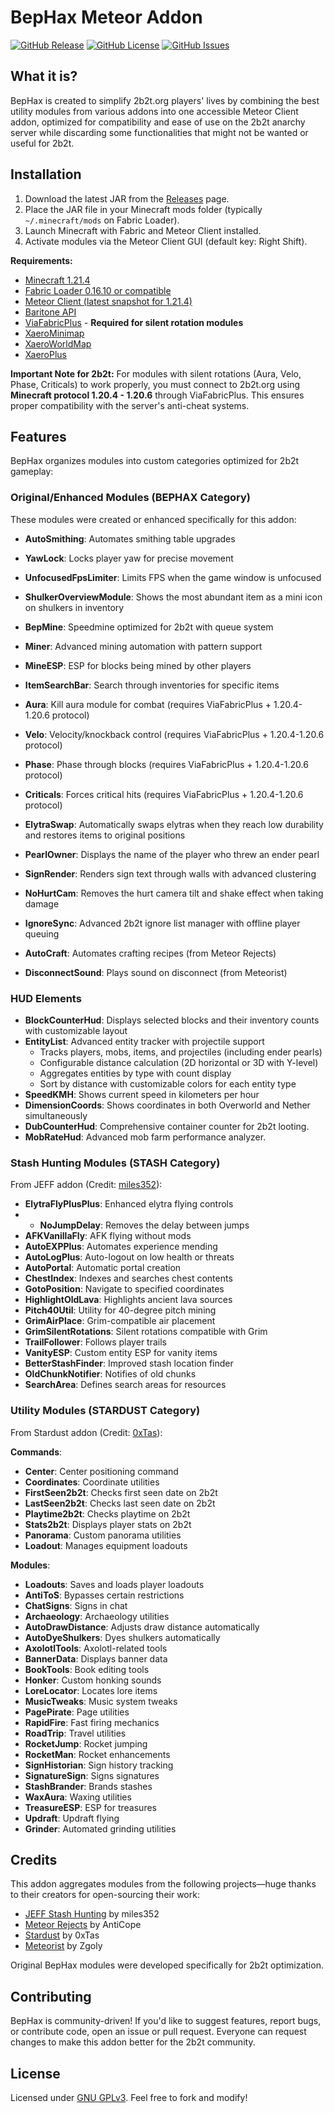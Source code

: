 # BepHax Meteor Addon

[![GitHub Release](https://img.shields.io/github/v/release/dekrom/BepHaxAddon?include_prereleases&label=Latest%20Release)](https://github.com/dekrom/BepHaxAddon/releases)
[![GitHub License](https://img.shields.io/github/license/dekrom/BepHaxAddon)](https://github.com/dekrom/BepHaxAddon/blob/main/LICENSE)
[![GitHub Issues](https://img.shields.io/github/issues/dekrom/BepHaxAddon)](https://github.com/dekrom/BepHaxAddon/issues)

## What it is?

BepHax is created to simplify 2b2t.org players' lives by combining the best utility modules from various addons into one accessible Meteor Client addon, optimized for compatibility and ease of use on the 2b2t anarchy server while discarding some functionalities that might not be wanted or useful for 2b2t.

## Installation

1. Download the latest JAR from the [Releases](https://github.com/dekrom/BepHaxAddon/releases) page.
2. Place the JAR file in your Minecraft mods folder (typically `~/.minecraft/mods` on Fabric Loader).
3. Launch Minecraft with Fabric and Meteor Client installed.
4. Activate modules via the Meteor Client GUI (default key: Right Shift).

**Requirements:**
- [Minecraft 1.21.4](https://minecraft.net/)
- [Fabric Loader 0.16.10 or compatible](https://fabricmc.net/)
- [Meteor Client (latest snapshot for 1.21.4)](https://github.com/MeteorDevelopment/meteor-client/tree/a96efdcdd60ed226650f6fc7f952ba65371bfc4d)
- [Baritone API](https://github.com/cabaletta/baritone/tree/1.21.4)
- [ViaFabricPlus](https://modrinth.com/mod/viafabricplus) - **Required for silent rotation modules**
- [XaeroMinimap](https://modrinth.com/mod/xaeros-minimap)
- [XaeroWorldMap](https://modrinth.com/mod/xaeros-world-map)
- [XaeroPlus](https://github.com/rfresh2/XaeroPlus)

**Important Note for 2b2t:** For modules with silent rotations (Aura, Velo, Phase, Criticals) to work properly, you must connect to 2b2t.org using **Minecraft protocol 1.20.4 - 1.20.6** through ViaFabricPlus. This ensures proper compatibility with the server's anti-cheat systems.

## Features

BepHax organizes modules into custom categories optimized for 2b2t gameplay:

### Original/Enhanced Modules (BEPHAX Category)
These modules were created or enhanced specifically for this addon:
- **AutoSmithing**: Automates smithing table upgrades
- **YawLock**: Locks player yaw for precise movement
- **UnfocusedFpsLimiter**: Limits FPS when the game window is unfocused
- **ShulkerOverviewModule**: Shows the most abundant item as a mini icon on shulkers in inventory
- **BepMine**: Speedmine optimized for 2b2t with queue system
- **Miner**: Advanced mining automation with pattern support
- **MineESP**: ESP for blocks being mined by other players
- **ItemSearchBar**: Search through inventories for specific items
- **Aura**: Kill aura module for combat (requires ViaFabricPlus + 1.20.4-1.20.6 protocol)
- **Velo**: Velocity/knockback control (requires ViaFabricPlus + 1.20.4-1.20.6 protocol)
- **Phase**: Phase through blocks (requires ViaFabricPlus + 1.20.4-1.20.6 protocol)
- **Criticals**: Forces critical hits (requires ViaFabricPlus + 1.20.4-1.20.6 protocol)
- **ElytraSwap**: Automatically swaps elytras when they reach low durability and restores items to original positions
- **PearlOwner**: Displays the name of the player who threw an ender pearl
- **SignRender**: Renders sign text through walls with advanced clustering
- **NoHurtCam**: Removes the hurt camera tilt and shake effect when taking damage
- **IgnoreSync**: Advanced 2b2t ignore list manager with offline player queuing

- **AutoCraft**: Automates crafting recipes (from Meteor Rejects)
- **DisconnectSound**: Plays sound on disconnect (from Meteorist)

### HUD Elements
- **BlockCounterHud**: Displays selected blocks and their inventory counts with customizable layout
- **EntityList**: Advanced entity tracker with projectile support
    - Tracks players, mobs, items, and projectiles (including ender pearls)
    - Configurable distance calculation (2D horizontal or 3D with Y-level)
    - Aggregates entities by type with count display
    - Sort by distance with customizable colors for each entity type
- **SpeedKMH**: Shows current speed in kilometers per hour
- **DimensionCoords**: Shows coordinates in both Overworld and Nether simultaneously
- **DubCounterHud**: Comprehensive container counter for 2b2t looting.
- **MobRateHud**: Advanced mob farm performance analyzer.

### Stash Hunting Modules (STASH Category)
From JEFF addon (Credit: [miles352](https://github.com/miles352/meteor-stashhunting-addon)):
- **ElytraFlyPlusPlus**: Enhanced elytra flying controls
- - **NoJumpDelay**: Removes the delay between jumps
- **AFKVanillaFly**: AFK flying without mods
- **AutoEXPPlus**: Automates experience mending
- **AutoLogPlus**: Auto-logout on low health or threats
- **AutoPortal**: Automatic portal creation
- **ChestIndex**: Indexes and searches chest contents
- **GotoPosition**: Navigate to specified coordinates
- **HighlightOldLava**: Highlights ancient lava sources
- **Pitch40Util**: Utility for 40-degree pitch mining
- **GrimAirPlace**: Grim-compatible air placement
- **GrimSilentRotations**: Silent rotations compatible with Grim
- **TrailFollower**: Follows player trails
- **VanityESP**: Custom entity ESP for vanity items
- **BetterStashFinder**: Improved stash location finder
- **OldChunkNotifier**: Notifies of old chunks
- **SearchArea**: Defines search areas for resources



### Utility Modules (STARDUST Category)
From Stardust addon (Credit: [0xTas](https://github.com/0xTas/stardust)):

**Commands**:
- **Center**: Center positioning command
- **Coordinates**: Coordinate utilities
- **FirstSeen2b2t**: Checks first seen date on 2b2t
- **LastSeen2b2t**: Checks last seen date on 2b2t
- **Playtime2b2t**: Checks playtime on 2b2t
- **Stats2b2t**: Displays player stats on 2b2t
- **Panorama**: Custom panorama utilities
- **Loadout**: Manages equipment loadouts

**Modules**:
- **Loadouts**: Saves and loads player loadouts
- **AntiToS**: Bypasses certain restrictions
- **ChatSigns**: Signs in chat
- **Archaeology**: Archaeology utilities
- **AutoDrawDistance**: Adjusts draw distance automatically
- **AutoDyeShulkers**: Dyes shulkers automatically
- **AxolotlTools**: Axolotl-related tools
- **BannerData**: Displays banner data
- **BookTools**: Book editing tools
- **Honker**: Custom honking sounds
- **LoreLocator**: Locates lore items
- **MusicTweaks**: Music system tweaks
- **PagePirate**: Page utilities
- **RapidFire**: Fast firing mechanics
- **RoadTrip**: Travel utilities
- **RocketJump**: Rocket jumping
- **RocketMan**: Rocket enhancements
- **SignHistorian**: Sign history tracking
- **SignatureSign**: Signs signatures
- **StashBrander**: Brands stashes
- **WaxAura**: Waxing utilities
- **TreasureESP**: ESP for treasures
- **Updraft**: Updraft flying
- **Grinder**: Automated grinding utilities


## Credits
This addon aggregates modules from the following projects—huge thanks to their creators for open-sourcing their work:
- [JEFF Stash Hunting](https://github.com/miles352/meteor-stashhunting-addon) by miles352
- [Meteor Rejects](https://github.com/AntiCope) by AntiCope
- [Stardust](https://github.com/0xTas/stardust) by 0xTas
- [Meteorist](https://github.com/Zgoly/Meteorist/) by Zgoly

Original BepHax modules were developed specifically for 2b2t optimization.

## Contributing
BepHax is community-driven! If you'd like to suggest features, report bugs, or contribute code, open an issue or pull request. Everyone can request changes to make this addon better for the 2b2t community.

## License
Licensed under [GNU GPLv3](LICENSE). Feel free to fork and modify!
